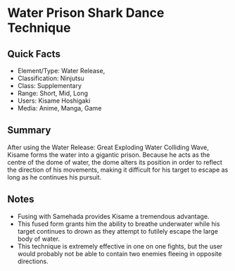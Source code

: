 # Water Prison Shark Dance Technique

## Quick Facts
- Element/Type: Water Release,
- Classification: Ninjutsu
- Class: Supplementary
- Range: Short, Mid, Long
- Users: Kisame Hoshigaki
- Media: Anime, Manga, Game

## Summary
After using the Water Release: Great Exploding Water Colliding Wave, Kisame forms the water into a gigantic prison. Because he acts as the centre of the dome of water, the dome alters its position in order to reflect the direction of his movements, making it difficult for his target to escape as long as he continues his pursuit.

## Notes
- Fusing with Samehada provides Kisame a tremendous advantage.
- This fused form grants him the ability to breathe underwater while his target continues to drown as they attempt to futilely escape the large body of water.
- This technique is extremely effective in one on one fights, but the user would probably not be able to contain two enemies fleeing in opposite directions.
